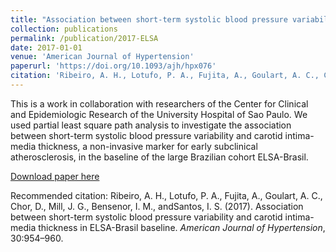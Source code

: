 ```yaml
---
title: "Association between short-term systolic blood pressure variability and carotid intima-media thickness in ELSA-Brasil baseline."
collection: publications
permalink: /publication/2017-ELSA
date: 2017-01-01
venue: 'American Journal of Hypertension'
paperurl: 'https://doi.org/10.1093/ajh/hpx076'
citation: 'Ribeiro, A. H., Lotufo, P. A., Fujita, A., Goulart, A. C., Chor, D., Mill, J. G., Bensenor, I. M., andSantos, I. S. (2017). Association between short-term systolic blood pressure variability and carotid intima-media thickness in ELSA-Brasil baseline. <i>American Journal of Hypertension</i>, 30:954–960.'
---
```

This is a work in collaboration with researchers of the Center for Clinical and Epidemiologic Research of the University Hospital of Sao Paulo. We used partial least square path analysis to investigate the association between short-term systolic blood pressure variability and carotid intima-media thickness, a non-invasive marker for early subclinical atherosclerosis, in the baseline of the large Brazilian cohort ELSA-Brasil. 

[Download paper here](https://doi.org/10.1093/ajh/hpx076)

Recommended citation:  Ribeiro, A. H., Lotufo, P. A., Fujita, A., Goulart, A. C., Chor, D., Mill, J. G., Bensenor, I. M., andSantos, I. S. (2017). Association between short-term systolic blood pressure variability and carotid intima-media thickness in ELSA-Brasil baseline. <i>American Journal of Hypertension</i>, 30:954–960.
